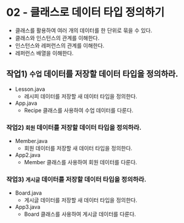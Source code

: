 # 02 - 클래스로 데이터 타입 정의하기

- 클래스를 활용하여 여러 개의 데이터를 한 단위로 묶을 수 있다.
- 클래스와 인스턴스의 관계를 이해한다.
- 인스턴스와 레퍼런스의 관계를 이해한다.
- 레퍼런스 배열을 이해한다.


## 작업1) `수업` 데이터를 저장할 데이터 타입을 정의하라.

- Lesson.java
    - 레시피 데이터를 저장할 새 데이터 타입을 정의한다.
- App.java
    - Recipe 클래스를 사용하여 수업 데이터를 다룬다.

### 작업2) `회원` 데이터를 저장할 데이터 타입을 정의하라.

- Member.java
    - 회원 데이터를 저장할 새 데이터 타입을 정의한다.
- App2.java
    - Member 클래스를 사용하여 회원 데이터를 다룬다.

### 작업3) `게시글` 데이터를 저장할 데이터 타입을 정의하라.

- Board.java
    - 게시글 데이터를 저장할 새 데이터 타입을 정의한다.
- App3.java
    - Board 클래스를 사용하여 게시글 데이터를 다룬다.
